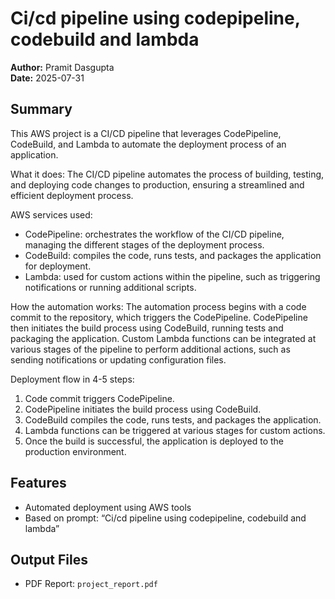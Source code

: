 # Ci/cd pipeline using codepipeline, codebuild and lambda

**Author:** Pramit Dasgupta  
**Date:** 2025-07-31  

## Summary
This AWS project is a CI/CD pipeline that leverages CodePipeline, CodeBuild, and Lambda to automate the deployment process of an application. 

What it does:
The CI/CD pipeline automates the process of building, testing, and deploying code changes to production, ensuring a streamlined and efficient deployment process.

AWS services used:
- CodePipeline: orchestrates the workflow of the CI/CD pipeline, managing the different stages of the deployment process.
- CodeBuild: compiles the code, runs tests, and packages the application for deployment.
- Lambda: used for custom actions within the pipeline, such as triggering notifications or running additional scripts.

How the automation works:
The automation process begins with a code commit to the repository, which triggers the CodePipeline. CodePipeline then initiates the build process using CodeBuild, running tests and packaging the application. Custom Lambda functions can be integrated at various stages of the pipeline to perform additional actions, such as sending notifications or updating configuration files.

Deployment flow in 4-5 steps:
1. Code commit triggers CodePipeline.
2. CodePipeline initiates the build process using CodeBuild.
3. CodeBuild compiles the code, runs tests, and packages the application.
4. Lambda functions can be triggered at various stages for custom actions.
5. Once the build is successful, the application is deployed to the production environment.

## Features
- Automated deployment using AWS tools
- Based on prompt: “Ci/cd pipeline using codepipeline, codebuild and lambda”

## Output Files
- PDF Report: `project_report.pdf`
